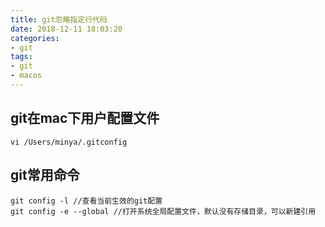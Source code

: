 ```yaml
---
title: git忽略指定行代码
date: 2018-12-11 18:03:20
categories:
- git
tags:
- git
- macos
---
```


## git在mac下用户配置文件
```
vi /Users/minya/.gitconfig
```

## git常用命令
```
git config -l //查看当前生效的git配置
git config -e --global //打开系统全局配置文件，默认没有存储目录，可以新建引用
```


